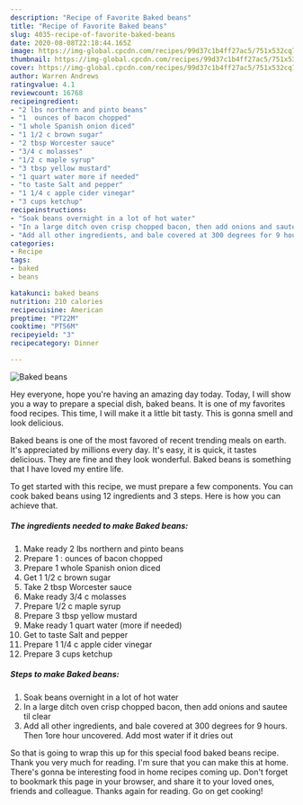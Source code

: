 ```yaml
---
description: "Recipe of Favorite Baked beans"
title: "Recipe of Favorite Baked beans"
slug: 4035-recipe-of-favorite-baked-beans
date: 2020-08-08T22:18:44.165Z
image: https://img-global.cpcdn.com/recipes/99d37c1b4ff27ac5/751x532cq70/baked-beans-recipe-main-photo.jpg
thumbnail: https://img-global.cpcdn.com/recipes/99d37c1b4ff27ac5/751x532cq70/baked-beans-recipe-main-photo.jpg
cover: https://img-global.cpcdn.com/recipes/99d37c1b4ff27ac5/751x532cq70/baked-beans-recipe-main-photo.jpg
author: Warren Andrews
ratingvalue: 4.1
reviewcount: 16768
recipeingredient:
- "2 lbs northern and pinto beans"
- "1  ounces of bacon chopped"
- "1 whole Spanish onion diced"
- "1 1/2 c brown sugar"
- "2 tbsp Worcester sauce"
- "3/4 c molasses"
- "1/2 c maple syrup"
- "3 tbsp yellow mustard"
- "1 quart water more if needed"
- "to taste Salt and pepper"
- "1 1/4 c apple cider vinegar"
- "3 cups ketchup"
recipeinstructions:
- "Soak beans overnight in a lot of hot water"
- "In a large ditch oven crisp chopped bacon, then add onions and sautee til clear"
- "Add all other ingredients, and bale covered at 300 degrees for 9 hours. Then 1ore hour uncovered. Add most water if it dries out"
categories:
- Recipe
tags:
- baked
- beans

katakunci: baked beans 
nutrition: 210 calories
recipecuisine: American
preptime: "PT22M"
cooktime: "PT56M"
recipeyield: "3"
recipecategory: Dinner

---
```



![Baked beans](https://img-global.cpcdn.com/recipes/99d37c1b4ff27ac5/751x532cq70/baked-beans-recipe-main-photo.jpg)

Hey everyone, hope you're having an amazing day today. Today, I will show you a way to prepare a special dish, baked beans. It is one of my favorites food recipes. This time, I will make it a little bit tasty. This is gonna smell and look delicious.

Baked beans is one of the most favored of recent trending meals on earth. It's appreciated by millions every day. It's easy, it is quick, it tastes delicious. They are fine and they look wonderful. Baked beans is something that I have loved my entire life.




To get started with this recipe, we must prepare a few components. You can cook baked beans using 12 ingredients and 3 steps. Here is how you can achieve that.

<!--inarticleads1-->

##### The ingredients needed to make Baked beans:

1. Make ready 2 lbs northern and pinto beans
1. Prepare 1 : ounces of bacon chopped
1. Prepare 1 whole Spanish onion diced
1. Get 1 1/2 c brown sugar
1. Take 2 tbsp Worcester sauce
1. Make ready 3/4 c molasses
1. Prepare 1/2 c maple syrup
1. Prepare 3 tbsp yellow mustard
1. Make ready 1 quart water (more if needed)
1. Get to taste Salt and pepper
1. Prepare 1 1/4 c apple cider vinegar
1. Prepare 3 cups ketchup




<!--inarticleads2-->

##### Steps to make Baked beans:

1. Soak beans overnight in a lot of hot water
1. In a large ditch oven crisp chopped bacon, then add onions and sautee til clear
1. Add all other ingredients, and bale covered at 300 degrees for 9 hours. Then 1ore hour uncovered. Add most water if it dries out




So that is going to wrap this up for this special food baked beans recipe. Thank you very much for reading. I'm sure that you can make this at home. There's gonna be interesting food in home recipes coming up. Don't forget to bookmark this page in your browser, and share it to your loved ones, friends and colleague. Thanks again for reading. Go on get cooking!
